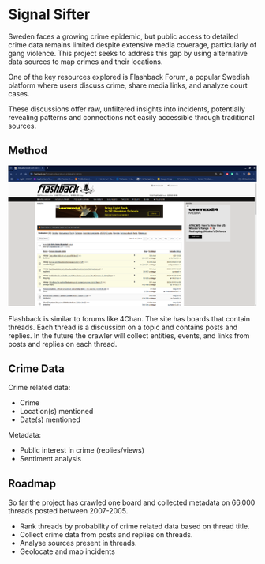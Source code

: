 # Signal Sifter

Sweden faces a growing crime epidemic, but public access to detailed crime data remains limited despite extensive media coverage, particularly of gang violence. This project seeks to address this gap by using alternative data sources to map crimes and their locations.

One of the key resources explored is Flashback Forum, a popular Swedish platform where users discuss crime, share media links, and analyze court cases. 

These discussions offer raw, unfiltered insights into incidents, potentially revealing patterns and connections not easily accessible through traditional sources.

## Method

![screenshot](./flashback.png)

Flashback is similar to forums like 4Chan. The site has boards that contain threads. Each thread is a discussion on a topic and contains posts and replies.
In the future the crawler will collect entities, events, and links from posts and replies on each thread.

## Crime Data

Crime related data:

- Crime
- Location(s) mentioned
- Date(s) mentioned

Metadata:

- Public interest in crime (replies/views)
- Sentiment analysis

## Roadmap

So far the project has crawled one board and collected metadata on 66,000 threads posted between 2007-2005. 
- Rank threads by probability of crime related data based on thread title.
- Collect crime data from posts and replies on threads.
- Analyse sources present in threads.
- Geolocate and map incidents
